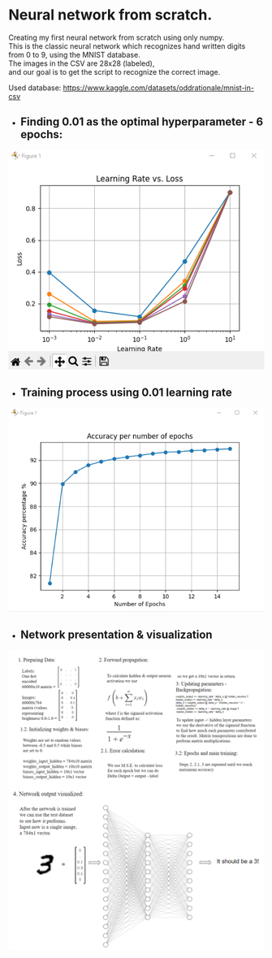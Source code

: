 # Neural network from scratch.

Creating my first neural network from scratch using only numpy.<br>
This is the classic neural network which recognizes hand written digits<br> from 0 to 9,
using the MNIST database.<br>
The images in the CSV are 28x28 (labeled), <br>
and our goal is to get the script to recognize the correct image.
<br>

Used database: https://www.kaggle.com/datasets/oddrationale/mnist-in-csv

* ##  Finding 0.01 as the optimal hyperparameter - 6 epochs:
![](https://github.com/kw5t45/First-Neural-Network/blob/main/images/l_r.png?raw=true)

* ## **Training process using 0.01 learning rate**
![](https://github.com/kw5t45/First-Neural-Network/blob/main/images/acc.png?raw=true)

* ## **Network presentation & visualization**
![](https://github.com/kw5t45/First-Neural-Network/blob/main/images/nn1.png?raw=true)
![](https://github.com/kw5t45/First-Neural-Network/blob/main/images/nn2.png?raw=true)
